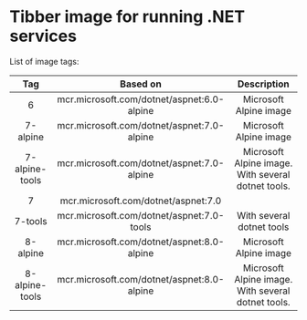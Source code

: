 # Tibber image for running .NET services

List of image tags:

| Tag      | Based on                                         | Description                                |
| :---:    | :---:                                            | :---:                                      |
| 6        | mcr.microsoft.com/dotnet/aspnet:6.0-alpine       | Microsoft Alpine image                     |
| 7-alpine | mcr.microsoft.com/dotnet/aspnet:7.0-alpine       | Microsoft Alpine image                     |
| 7-alpine-tools | mcr.microsoft.com/dotnet/aspnet:7.0-alpine | Microsoft Alpine image. With several dotnet tools.|
| 7        | mcr.microsoft.com/dotnet/aspnet:7.0              |                                            |
| 7-tools  | mcr.microsoft.com/dotnet/aspnet:7.0-tools        | With several dotnet tools                  |
| 8-alpine | mcr.microsoft.com/dotnet/aspnet:8.0-alpine       | Microsoft Alpine image                     |
| 8-alpine-tools | mcr.microsoft.com/dotnet/aspnet:8.0-alpine | Microsoft Alpine image. With several dotnet tools.|

